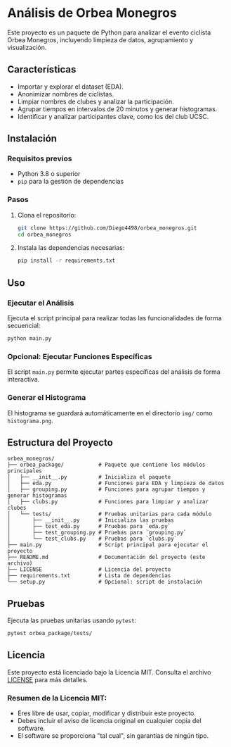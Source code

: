 
# Análisis de Orbea Monegros

Este proyecto es un paquete de Python para analizar el evento ciclista Orbea Monegros, incluyendo limpieza de datos, agrupamiento y visualización.

## Características
- Importar y explorar el dataset (EDA).
- Anonimizar nombres de ciclistas.
- Limpiar nombres de clubes y analizar la participación.
- Agrupar tiempos en intervalos de 20 minutos y generar histogramas.
- Identificar y analizar participantes clave, como los del club UCSC.

## Instalación

### Requisitos previos
- Python 3.8 o superior
- `pip` para la gestión de dependencias

### Pasos
1. Clona el repositorio:
   ```bash
   git clone https://github.com/Diego4498/orbea_monegros.git
   cd orbea_monegros
   ```
2. Instala las dependencias necesarias:
   ```bash
   pip install -r requirements.txt
   ```

## Uso

### Ejecutar el Análisis
Ejecuta el script principal para realizar todas las funcionalidades de forma secuencial:
```bash
python main.py
```

### Opcional: Ejecutar Funciones Específicas
El script `main.py` permite ejecutar partes específicas del análisis de forma interactiva.

### Generar el Histograma
El histograma se guardará automáticamente en el directorio `img/` como `histograma.png`.

## Estructura del Proyecto
```
orbea_monegros/
├── orbea_package/           # Paquete que contiene los módulos principales
│   ├── __init__.py          # Inicializa el paquete
│   ├── eda.py               # Funciones para EDA y limpieza de datos
│   ├── grouping.py          # Funciones para agrupar tiempos y generar histogramas
│   ├── clubs.py             # Funciones para limpiar y analizar clubes
│   └── tests/               # Pruebas unitarias para cada módulo
│       ├── __init__.py      # Inicializa las pruebas
│       ├── test_eda.py      # Pruebas para `eda.py`
│       ├── test_grouping.py # Pruebas para `grouping.py`
│       └── test_clubs.py    # Pruebas para `clubs.py`
├── main.py                  # Script principal para ejecutar el proyecto
├── README.md                # Documentación del proyecto (este archivo)
├── LICENSE                  # Licencia del proyecto
├── requirements.txt         # Lista de dependencias
└── setup.py                 # Opcional: script de instalación
```

## Pruebas

Ejecuta las pruebas unitarias usando `pytest`:
```bash
pytest orbea_package/tests/
```

## Licencia
Este proyecto está licenciado bajo la Licencia MIT. Consulta el archivo [LICENSE](LICENSE) para más detalles.

### Resumen de la Licencia MIT:
- Eres libre de usar, copiar, modificar y distribuir este proyecto.
- Debes incluir el aviso de licencia original en cualquier copia del software.
- El software se proporciona "tal cual", sin garantías de ningún tipo.
